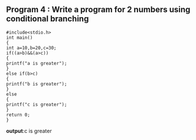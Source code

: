 ## Program 4 : Write a program for 2 numbers using conditional branching
```
#include<stdio.h>
int main()
{
int a=10,b=20,c=30;
if((a>b)&&(a>c))
{
printf("a is greater");
}
else if(b>c)
{
printf("b is greater");
}
else
{
printf("c is greater");
}
return 0;
}
```
**output**:c is greater
